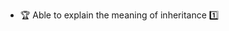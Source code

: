 * <span id="outcome-inheritance-basics-one">:trophy: Able to explain the meaning of inheritance :one:</span>
